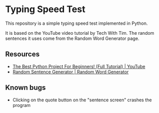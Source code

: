 # Typing Speed Test
This repository is a simple typing speed test implemented in Python.

It is based on the YouTube video tutorial by Tech With Tim. The random sentences it uses come from the Random Word Generator page.

## Resources

- [The Best Python Project For Beginners! (Full Tutorial) | YouTube](https://youtu.be/NQ5i1kJAA6Y)
- [Random Sentence Generator | Random Word Generator](https://randomwordgenerator.com/sentence.php)

## Known bugs

- Clicking on the quote button on the "sentence screen" crashes the program
